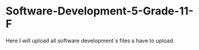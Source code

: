 # Software-Development-5-Grade-11-F
Here I will upload all software development´s files a have to upload.
